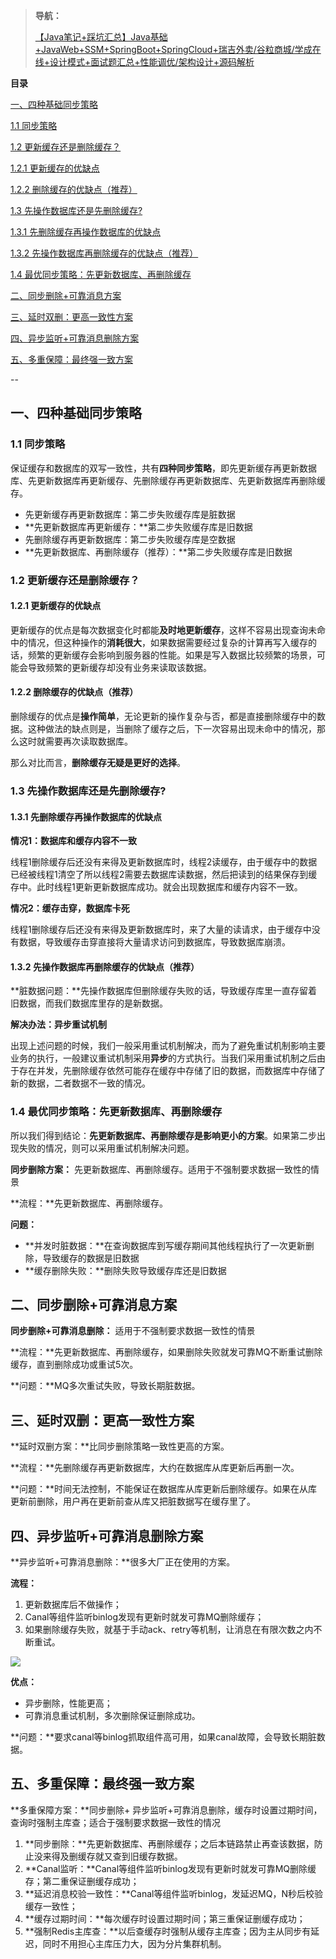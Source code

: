 > **导航：**
> 
> [【Java笔记+踩坑汇总】Java基础+JavaWeb+SSM+SpringBoot+SpringCloud+瑞吉外卖/谷粒商城/学成在线+设计模式+面试题汇总+性能调优/架构设计+源码解析](https://blog.csdn.net/qq_40991313/article/details/126646289 "【Java笔记+踩坑汇总】Java基础+JavaWeb+SSM+SpringBoot+SpringCloud+瑞吉外卖/谷粒商城/学成在线+设计模式+面试题汇总+性能调优/架构设计+源码解析")

**目录**

[一、四种基础同步策略](#%E4%B8%80%E3%80%81%E5%9B%9B%E7%A7%8D%E5%9F%BA%E7%A1%80%E5%90%8C%E6%AD%A5%E7%AD%96%E7%95%A5)

[1.1 同步策略](#1.1%C2%A0%E5%90%8C%E6%AD%A5%E7%AD%96%E7%95%A5)

[1.2 更新缓存还是删除缓存？](#1.2%20%E6%9B%B4%E6%96%B0%E7%BC%93%E5%AD%98%E8%BF%98%E6%98%AF%E5%88%A0%E9%99%A4%E7%BC%93%E5%AD%98%EF%BC%9F)

[1.2.1 更新缓存的优缺点](#1.2.1%20%E6%9B%B4%E6%96%B0%E7%BC%93%E5%AD%98%E7%9A%84%E4%BC%98%E7%BC%BA%E7%82%B9)

[1.2.2 删除缓存的优缺点（推荐）](#1.2.2%C2%A0%E5%88%A0%E9%99%A4%E7%BC%93%E5%AD%98%E7%9A%84%E4%BC%98%E7%BC%BA%E7%82%B9%EF%BC%88%E6%8E%A8%E8%8D%90%EF%BC%89)

[1.3 先操作数据库还是先删除缓存?](#1.3%C2%A0%E5%85%88%E6%93%8D%E4%BD%9C%E6%95%B0%E6%8D%AE%E5%BA%93%E8%BF%98%E6%98%AF%E5%85%88%E5%88%A0%E9%99%A4%E7%BC%93%E5%AD%98%3F)

[1.3.1 先删除缓存再操作数据库的优缺点](#1.3.1%C2%A0%E5%85%88%E5%88%A0%E9%99%A4%E7%BC%93%E5%AD%98%E5%86%8D%E6%93%8D%E4%BD%9C%E6%95%B0%E6%8D%AE%E5%BA%93%E7%9A%84%E4%BC%98%E7%BC%BA%E7%82%B9)

[1.3.2 先操作数据库再删除缓存的优缺点（推荐）](#1.3.2%C2%A0%E5%85%88%E6%93%8D%E4%BD%9C%E6%95%B0%E6%8D%AE%E5%BA%93%E5%86%8D%E5%88%A0%E9%99%A4%E7%BC%93%E5%AD%98%E7%9A%84%E4%BC%98%E7%BC%BA%E7%82%B9%EF%BC%88%E6%8E%A8%E8%8D%90%EF%BC%89)

[1.4 最优同步策略：先更新数据库、再删除缓存](#1.4%20%E6%9C%80%E4%BC%98%E5%90%8C%E6%AD%A5%E7%AD%96%E7%95%A5%EF%BC%9A%E5%85%88%E6%9B%B4%E6%96%B0%E6%95%B0%E6%8D%AE%E5%BA%93%E3%80%81%E5%86%8D%E5%88%A0%E9%99%A4%E7%BC%93%E5%AD%98)

[二、同步删除+可靠消息方案](#%E4%BA%8C%E3%80%81%E5%90%8C%E6%AD%A5%E5%88%A0%E9%99%A4%2B%E5%8F%AF%E9%9D%A0%E6%B6%88%E6%81%AF%E6%96%B9%E6%A1%88)

[三、延时双删：更高一致性方案](#%E4%B8%89%E3%80%81%E5%BB%B6%E6%97%B6%E5%8F%8C%E5%88%A0%E6%96%B9%E6%A1%88%EF%BC%9A%E4%B8%80%E8%87%B4%E6%80%A7%E6%9B%B4%E9%AB%98)

[四、异步监听+可靠消息删除方案](#%E5%9B%9B%E3%80%81%E5%BC%82%E6%AD%A5%E7%9B%91%E5%90%AC%2B%E5%8F%AF%E9%9D%A0%E6%B6%88%E6%81%AF%E5%88%A0%E9%99%A4%E6%96%B9%E6%A1%88)

[五、多重保障：最终强一致方案](#%E4%BA%94%E3%80%81%E5%A4%9A%E9%87%8D%E4%BF%9D%E9%9A%9C%E6%96%B9%E6%A1%88%EF%BC%9A%E5%BC%BA%E4%B8%80%E8%87%B4)

--

## **一、四种基础同步策略**

### 1.1 **同步策略**

保证缓存和数据库的双写一致性，共有**四种同步策略**，即先更新缓存再更新数据库、先更新数据库再更新缓存、先删除缓存再更新数据库、先更新数据库再删除缓存。 

-   先更新缓存再更新数据库：第二步失败缓存库是脏数据
-   **先更新数据库再更新缓存：**第二步失败缓存库是旧数据
-   先删除缓存再更新数据库：第二步失败缓存库是空数据
-   **先更新数据库、再删除缓存（推荐）：**第二步失败缓存库是旧数据 

### 1.2 更新缓存还是删除缓存？

#### 1.2.1 更新缓存的优缺点

更新缓存的优点是每次数据变化时都能**及时地更新缓存**，这样不容易出现查询未命中的情况，但这种操作的**消耗很大**，如果数据需要经过复杂的计算再写入缓存的话，频繁的更新缓存会影响到服务器的性能。如果是写入数据比较频繁的场景，可能会导致频繁的更新缓存却没有业务来读取该数据。

#### 1.2.2 **删除缓存**的优缺点（推荐）

删除缓存的优点是**操作简单**，无论更新的操作复杂与否，都是直接删除缓存中的数据。这种做法的缺点则是，当删除了缓存之后，下一次容易出现未命中的情况，那么这时就需要再次读取数据库。 

那么对比而言，**删除缓存无疑是更好的选择**。 

### 1.3 先操作数据库还是先删除缓存?

#### 1.3.1 **先删除缓存再操作数据库的优缺点**

**情况1：数据库和缓存内容不一致**

线程1删除缓存后还没有来得及更新数据库时，线程2读缓存，由于缓存中的数据已经被线程1清空了所以线程2需要去数据库读数据，然后把读到的结果保存到缓存中。此时线程1更新更新数据库成功。就会出现数据库和缓存内容不一致。

**情况2：缓存击穿，数据库卡死**

线程1删除缓存后还没有来得及更新数据库时，来了大量的读请求，由于缓存中没有数据，导致缓存击穿直接将大量请求访问到数据库，导致数据库崩溃。

#### 1.3.2 先操作数据库再删除缓存的优缺点（推荐）

**脏数据问题：**先操作数据库但删除缓存失败的话，导致缓存库里一直存留着旧数据，而我们数据库里存的是新数据。

**解决办法：异步重试机制**

出现上述问题的时候，我们一般采用重试机制解决，而为了避免重试机制影响主要业务的执行，一般建议重试机制采用**异步**的方式执行。当我们采用重试机制之后由于存在并发，先删除缓存依然可能存在缓存中存储了旧的数据，而数据库中存储了新的数据，二者数据不一致的情况。

### 1.4 最优同步策略：**先更新数据库、再删除缓存**

所以我们得到结论：**先更新数据库、再删除缓存是影响更小的方案**。如果第二步出现失败的情况，则可以采用重试机制解决问题。

**同步删除方案：** 先更新数据库、再删除缓存。适用于不强制要求数据一致性的情景

**流程：**先更新数据库、再删除缓存。

**问题：**

-   **并发时脏数据：**在查询数据库到写缓存期间其他线程执行了一次更新删除，导致缓存的数据是旧数据
-   **缓存删除失败：**删除失败导致缓存库还是旧数据

## 二、**同步删除+可靠消息方案**

**同步删除+可靠消息删除：** 适用于不强制要求数据一致性的情景

**流程：**先更新数据库、再删除缓存，如果删除失败就发可靠MQ不断重试删除缓存，直到删除成功或重试5次。

**问题：**MQ多次重试失败，导致长期脏数据。

## 三、**延时双删：更高一致性方案**

**延时双删方案：**比同步删除策略一致性更高的方案。

**流程：**先删除缓存再更新数据库，大约在数据库从库更新后再删一次。

**问题：**时间无法控制，不能保证在数据库从库更新后删除缓存。如果在从库更新前删除，用户再在更新前查从库又把脏数据写在缓存里了。

## 四、**异步监听+可靠消息删除方案**

**异步监听+可靠消息删除：**很多大厂正在使用的方案。

**流程：**

1.  更新数据库后不做操作；
2.  Canal等组件监听binlog发现有更新时就发可靠MQ删除缓存；
3.  如果删除缓存失败，就基于手动ack、retry等机制，让消息在有限次数之内不断重试。

![](https://i-blog.csdnimg.cn/blog_migrate/63240b9d99f72be299fa4923b90135cf.png)

**优点：**

-   异步删除，性能更高；
-   可靠消息重试机制，多次删除保证删除成功。

**问题：**要求canal等binlog抓取组件高可用，如果canal故障，会导致长期脏数据。

## 五、多重保障：最终强一致方案

**多重保障方案：**同步删除+ 异步监听+可靠消息删除，缓存时设置过期时间，查询时强制主库查；适合于强制要求数据一致性的情况

1.  **同步删除：**先更新数据库、再删除缓存；之后本链路禁止再查该数据，防止没来得及删缓存就又查到旧缓存数据。
2.  **Canal监听：**Canal等组件监听binlog发现有更新时就发可靠MQ删除缓存；第二重保证删缓存成功；
3.  **延迟消息校验一致性：**Canal等组件监听binlog，发延迟MQ，N秒后校验缓存一致性；
4.  **缓存过期时间：**每次缓存时设置过期时间；第三重保证删缓存成功；
5.  **强制Redis主库查：**以后查缓存时强制从缓存主库查；因为主从同步有延迟，同时不用担心主库压力大，因为分片集群机制。